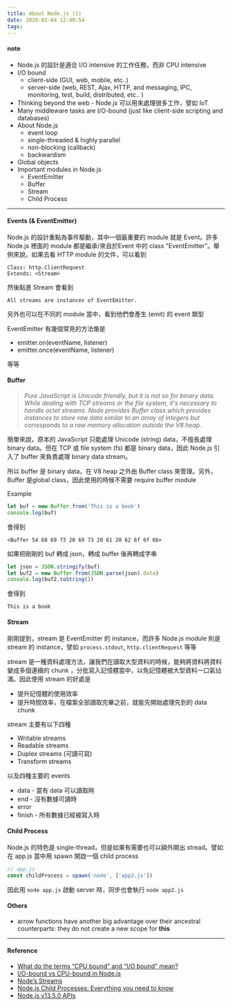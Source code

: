 ```yaml
---
title: About Node.js (1)
date: 2020-01-04 12:40:54
tags:
---
```


#### note

* Node.js 的設計是適合 I/O intensive 的工作任務，而非 CPU intensive
* I/O bound
  * client-side (GUI, web, mobile, etc..)
  * server-side (web, REST, Ajax, HTTP, and messaging, IPC, monitoring, test, build, distributed, etc.. )
* Thinking beyond the web - Node.js 可以用來處理很多工作，譬如 IoT
* Many middleware tasks are I/O-bound (just like client-side scripting and databases)
* About Node.js
  * event loop
  * single-threaded & highly parallel
  * non-blocking (callback)
  * backwardism
* Global objects
* Important modules in Node.js
  * EventEmitter
  * Buffer
  * Stream
  * Child Process
***
#### Events (& EventEmitter)

Node.js 的設計重點為事件驅動，其中一個最重要的 module 就是 Event。許多 Node.js 裡面的 module 都是繼承/來自於Event 中的 class "EventEmitter"。舉例來說，如果去看 HTTP module 的文件，可以看到
```
Class: http.ClientRequest
Extends: <Stream>
```
然後點進 Stream 會看到
```
All streams are instances of EventEmitter.
```

另外也可以在不同的 module 當中，看到他們會產生 (emit) 的 event 類型

EventEmitter 有幾個常見的方法像是
* emitter.on(eventName, listener)
* emitter.once(eventName, listener)

等等

#### Buffer

> *Pure JavaScript is Unicode friendly, but it is not so for binary data. While dealing with TCP streams or the file system, it's necessary to handle octet streams. Node provides Buffer class which provides instances to store raw data similar to an array of integers but corresponds to a raw memory allocation outside the V8 heap.*

簡單來說，原本的 JavaScript 只能處理 Unicode (string) data，不擅長處理 binary data。但在 TCP 或 file system (fs) 都是 binary data，因此 Node.js 引入了 buffer 來負責處理 binary data stream。

所以 buffer 是 binary data，在 V8 heap 之外由 Buffer class 來管理。另外，Buffer 是global class，因此使用的時候不需要 require buffer module

Example
```js
let buf = new Buffer.from('This is a book')
console.log(buf)
```
會得到
```
<Buffer 54 68 69 73 20 69 73 20 61 20 62 6f 6f 6b>
```
如果把剛剛的 buf 轉成 json，轉成 buffer 後再轉成字串
```js
let json = JSON.stringify(buf)
let buf2 = new Buffer.from(JSON.parse(json).data)
console.log(buf2.toString())
```
會得到
```
This is a book
```

#### Stream

剛剛提到，stream 是 EventEmitter 的 instance，而許多 Node.js module 則是 stream 的 instance，譬如 `process.stdout`, `http.clientRequest` 等等

stream 是一種資料處理方法，讓我們在讀取大型資料的時候，能夠將資料將資料變成多個連續的 chunk ，分批寫入記憶體當中，以免記憶體被大型資料一口氣佔滿。因此使用 stream 的好處是
* 提升記憶體的使用效率
* 提升時間效率，在檔案全部讀取完畢之前，就能先開始處理先到的 data chunk

stream 主要有以下四種
* Writable streams
* Readable streams 
* Duplex streams (可讀可寫)
* Transform streams

以及四種主要的 events
* data - 當有 data 可以讀取時
* end - 沒有數據可讀時
* error
* finish - 所有數據已經被寫入時

#### Child Process

Node.js 的特色是 single-thread，但是如果有需要也可以額外開出 stread。譬如在 app.js 當中用 spawn 開啟一個 child process

```js
// app.js
const childProcess = spawn('node', ['app2.js'])
```
因此用 `node app.js` 啟動 server 時，同步也會執行 `node app2.js`

#### Others
  * arrow functions have another big advantage over their ancestral counterparts: they do not create a new scope for **this**

***
#### Reference
* [What do the terms “CPU bound” and “I/O bound” mean?](https://stackoverflow.com/questions/868568/what-do-the-terms-cpu-bound-and-i-o-bound-mean)
* [I/O-bound vs CPU-bound in Node.js](https://bytearcher.com/articles/io-vs-cpu-bound/)
* [Node’s Streams](https://jscomplete.com/learn/node-beyond-basics#streams-101)
* [Node.js Child Processes: Everything you need to know](https://www.freecodecamp.org/news/node-js-child-processes-everything-you-need-to-know-e69498fe970a/)
* [Node.js v13.5.0 APIs](https://nodejs.org/dist/latest-v13.x/docs/api/)